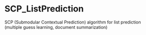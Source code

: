 SCP_ListPrediction
==================

SCP (Submodular Contextual Prediction) algorithm for list prediction (multiple guess learning, document summarization)
